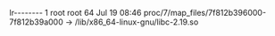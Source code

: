 lr-------- 1 root root 64 Jul 19 08:46 proc/7/map_files/7f812b396000-7f812b39a000 -> /lib/x86_64-linux-gnu/libc-2.19.so
